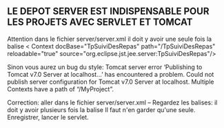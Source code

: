 ## LE DEPOT SERVER EST INDISPENSABLE POUR LES PROJETS AVEC SERVLET ET TOMCAT

Attention
dans le fichier server/server.xml il doit y avoir une seule fois la balise < Context docBase="TpSuiviDesRepas" path="/TpSuiviDesRepas" reloadable="true" source="org.eclipse.jst.jee.server:TpSuiviDesRepas"/>

Sinon vous aurez un bug du style:
Tomcat server error
‘Publishing to Tomcat v7.0 Server at localhost…’ has encountered a problem.
Could not publish server configuration for Tomcat v7.0 Server at localhost. Multiple Contexts have a path of “/MyProject”.

Correction: aller dans le fichier server/server.xml
– Regardez les balises: il doit y avoir plusieurs fois la balise <Context docBase="TpSuiviDesRepas" path="/TpSuiviDesRepas" reloadable="true" source="org.eclipse.jst.jee.server:TpSuiviDesRepas"/>
Il faut n'en garder qu'une seule. Enregistrer, lancer le servlet.
